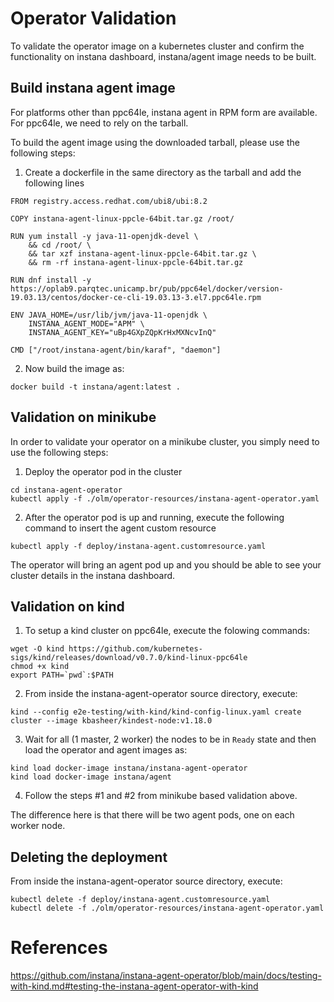 # Operator Validation

To validate the operator image on a kubernetes cluster and confirm the functionality on instana dashboard, instana/agent image needs to be built.

## Build instana agent image

For platforms other than ppc64le, instana agent in RPM form are available. For ppc64le, we need to rely on the tarball.

To build the agent image using the downloaded tarball, please use the following steps:

1. Create a dockerfile in the same directory as the tarball and add the following lines

```
FROM registry.access.redhat.com/ubi8/ubi:8.2

COPY instana-agent-linux-ppcle-64bit.tar.gz /root/

RUN yum install -y java-11-openjdk-devel \
    && cd /root/ \
    && tar xzf instana-agent-linux-ppcle-64bit.tar.gz \
    && rm -rf instana-agent-linux-ppcle-64bit.tar.gz

RUN dnf install -y https://oplab9.parqtec.unicamp.br/pub/ppc64el/docker/version-19.03.13/centos/docker-ce-cli-19.03.13-3.el7.ppc64le.rpm

ENV JAVA_HOME=/usr/lib/jvm/java-11-openjdk \
    INSTANA_AGENT_MODE="APM" \
    INSTANA_AGENT_KEY="uBp4GXpZQpKrHxMXNcvInQ"

CMD ["/root/instana-agent/bin/karaf", "daemon"]
```
2. Now build the image as:

```
docker build -t instana/agent:latest .
```

## Validation on minikube

In order to validate your operator on a minikube cluster, you simply need to use the following steps:

1. Deploy the operator pod in the cluster

```
cd instana-agent-operator
kubectl apply -f ./olm/operator-resources/instana-agent-operator.yaml
```

2. After the operator pod is up and running, execute the following command to insert the agent custom resource

```
kubectl apply -f deploy/instana-agent.customresource.yaml
```

The operator will bring an agent pod up and you should be able to see your cluster details in the instana dashboard.

## Validation on kind

1. To setup a kind cluster on ppc64le, execute the folowing commands:

```
wget -O kind https://github.com/kubernetes-sigs/kind/releases/download/v0.7.0/kind-linux-ppc64le
chmod +x kind
export PATH=`pwd`:$PATH
```

2. From inside the instana-agent-operator source directory, execute:

```
kind --config e2e-testing/with-kind/kind-config-linux.yaml create cluster --image kbasheer/kindest-node:v1.18.0
```

3. Wait for all (1 master, 2 worker) the nodes to be in `Ready` state and then load the operator and agent images as:

```
kind load docker-image instana/instana-agent-operator
kind load docker-image instana/agent
```

4. Follow the steps #1 and #2 from minikube based validation above.

The difference here is that there will be two agent pods, one on each worker node.

## Deleting the deployment

From inside the instana-agent-operator source directory, execute:

```
kubectl delete -f deploy/instana-agent.customresource.yaml
kubectl delete -f ./olm/operator-resources/instana-agent-operator.yaml
```

# References

https://github.com/instana/instana-agent-operator/blob/main/docs/testing-with-kind.md#testing-the-instana-agent-operator-with-kind
